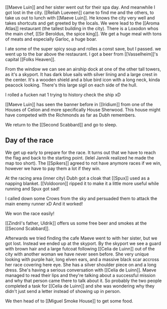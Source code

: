 [[Maeve Luin]] and her sister went out for their spa day. And meanwhile I got lost in the city. [[Reliah Lueveen]] came to find me and the others, to take us out to lunch with [[Maeve Luin]]. He knows the city very well and takes shortcuts and get greeted by the locals.
We were lead to the [[Aroma Atlas]] restaurant (the tallest building in the city).
There is a Loxodon whos the main chef, [[Sir Beroldus, the spice king]].
We get a huge meal with tons of meats and especially Garloc, a huge boar.

I ate some of the super spicy soup and rolles a const save, but I passed.
we went up to the bar above the restaurant.
I got a beer from [[Vasselheim]]'s capital [[Folks Heaven]].

From the window we can see an airship dock at one of the other tall towers, as it's a skyport. It has dark blue sails with silver lining and a large crest in the center. It's a wooden shield and a blue bird icon with a long neck, kinda peacock looking. There's this large sigil on each side of  the hull.

I rolled a fucken nat 1 trying to history check the ship xD

[[Maeve Luin]] has seen the banner before in [[Iridium]] from one of the Houses of Celion and more specifically House Sherwood. This house might have competed with the Richmonds as far as Dubh remembers. 

We return to the [[Second Scabbard]] and go to sleep.

## Day of the race
We get up early to prepare for the race. It turns out that we have to reach the flag and back to the starting point. (lelel Jannik realized he made the map too short).
The [[Spikers]] agreed to not have anymore races if we win, however we have to pay them a lot if they win.

At the racing area (inner city) Dubh got a cloak that [[Spux]] used as a napping blanket. [[Voldooron]] ripped it to make it a little more useful while running and Spux got sad! 

I called down some Crows from the sky and persuaded them to attack the main enemy runner xD And it worked!

We won the race easily!

[[Zindril's father, Uldrik]] offers us some free beer and smokes at the [[Second Scabbard]].

Afterwards we tried finding the cafe Maeve went to with her sister, but we got lost.
Instead we ended up at the skyport. By the skyport we see a guard with brown hair and a large futcoat following [[Celia de Luinn]] out of the city with another woman we have never seen before. She very unique looking with purple hair, long elven ears, and a massive black scar accross her race covering here eye. She has a silver shoulder piece on and a long dress. She's having a serious conversation with [[Celia de Luinn]]. 
Maeve managed to read their lips and they're talking about a successful mission and why that person came there to talk about it. So probably the two people completed a task for [[Celia de Luinn]] and she was wondering why they didn't just send a letter instead of showing up in person.

We then head of to [[Miguel Smoke House]] to get some food.